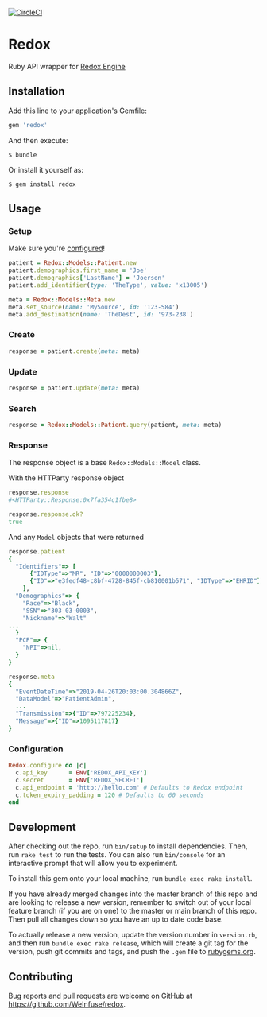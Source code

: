 [![CircleCI](https://circleci.com/gh/WeInfuse/redox.svg?style=svg)](https://circleci.com/gh/WeInfuse/redox)

# Redox
Ruby API wrapper for [Redox Engine](https://www.redoxengine.com)

## Installation

Add this line to your application's Gemfile:

```ruby
gem 'redox'
```

And then execute:

    $ bundle

Or install it yourself as:

    $ gem install redox

## Usage

### Setup

Make sure you're [configured](#configuration)!

```ruby
patient = Redox::Models::Patient.new
patient.demographics.first_name = 'Joe'
patient.demographics['LastName'] = 'Joerson'
patient.add_identifier(type: 'TheType', value: 'x13005')

meta = Redox::Models::Meta.new
meta.set_source(name: 'MySource', id: '123-584')
meta.add_destination(name: 'TheDest', id: '973-238')
```

### Create

```ruby
response = patient.create(meta: meta)
```

### Update

```ruby
response = patient.update(meta: meta)
```

### Search

```ruby
response = Redox::Models::Patient.query(patient, meta: meta)
```

### Response

The response object is a base `Redox::Models::Model` class.

With the HTTParty response object
```ruby
response.response
#<HTTParty::Response:0x7fa354c1fbe8>

response.response.ok?
true
```

And any `Model` objects that were returned
```ruby
response.patient
{
  "Identifiers"=> [
      {"IDType"=>"MR", "ID"=>"0000000003"},
      {"ID"=>"e3fedf48-c8bf-4728-845f-cb810001b571", "IDType"=>"EHRID"}
    ],
  "Demographics"=> {
    "Race"=>"Black",
    "SSN"=>"303-03-0003",
    "Nickname"=>"Walt"
...
  }
  "PCP"=> {
    "NPI"=>nil,
  }
}

response.meta
{
  "EventDateTime"=>"2019-04-26T20:03:00.304866Z",
  "DataModel"=>"PatientAdmin",
  ...
  "Transmission"=>{"ID"=>797225234},
  "Message"=>{"ID"=>1095117817}
}
```

### Configuration

```ruby
Redox.configure do |c|
  c.api_key      = ENV['REDOX_API_KEY']
  c.secret       = ENV['REDOX_SECRET']
  c.api_endpoint = 'http://hello.com' # Defaults to Redox endpoint
  c.token_expiry_padding = 120 # Defaults to 60 seconds
end
```

## Development

After checking out the repo, run `bin/setup` to install dependencies. Then, run `rake test` to run the tests. You can also run `bin/console` for an interactive prompt that will allow you to experiment.

To install this gem onto your local machine, run `bundle exec rake install`. 

If you have already merged changes into the master branch of this repo and are looking to release a new version, remember to switch out of your local feature branch (if you are on one) to the master or main branch of this repo. Then pull all changes down so you have an up to date code base.

To actually release a new version, update the version number in `version.rb`, and then run `bundle exec rake release`, which will create a git tag for the version, push git commits and tags, and push the `.gem` file to [rubygems.org](https://rubygems.org).

## Contributing

Bug reports and pull requests are welcome on GitHub at https://github.com/WeInfuse/redox.
